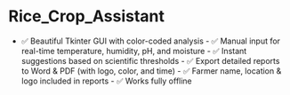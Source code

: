 # Rice_Crop_Assistant
- ✅ Beautiful Tkinter GUI with color-coded analysis - ✅ Manual input for real-time temperature, humidity, pH, and moisture - ✅ Instant suggestions based on scientific thresholds - ✅ Export detailed reports to Word &amp; PDF (with logo, color, and time) - ✅ Farmer name, location &amp; logo included in reports - ✅ Works fully offline 

